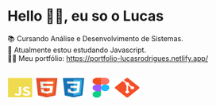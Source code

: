 <h1> Hello 👋🏻, eu so o Lucas </h1>



📚 Cursando Análise e Desenvolvimento de Sistemas. <br>
🌱 Atualmente estou estudando Javascript. <br>
👨‍💻 Meu portfólio: https://portfolio-lucasrodrigues.netlify.app/

<div style="display: inline_block"><br>
  <img align="center" alt="Js" height="40" width="50" src="https://raw.githubusercontent.com/devicons/devicon/master/icons/javascript/javascript-plain.svg">
  <img align="center" alt="HTML" height="40" width="50" src="https://raw.githubusercontent.com/devicons/devicon/master/icons/html5/html5-original.svg">
  <img align="center" alt="CSS" height="40" width="50" src="https://raw.githubusercontent.com/devicons/devicon/master/icons/css3/css3-original.svg">
  <img align="center" alt="figma" height="40" width="50" src="https://raw.githubusercontent.com/devicons/devicon/master/icons/figma/figma-original.svg">
  <img align="center" alt="GIT" height="40" width="50" src="https://raw.githubusercontent.com/devicons/devicon/master/icons/git/git-original.svg">
  

</div>
